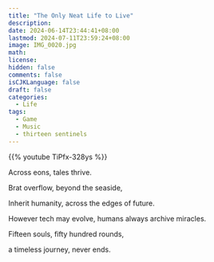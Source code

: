 ```yaml
---
title: "The Only Neat Life to Live"
description: 
date: 2024-06-14T23:44:41+08:00
lastmod: 2024-07-11T23:59:24+08:00
image: IMG_0020.jpg
math: 
license: 
hidden: false
comments: false
isCJKLanguage: false
draft: false
categories:
  - Life
tags:
  - Game
  - Music
  - thirteen sentinels
---
```


{{% youtube TiPfx-328ys %}}

Across eons, tales thrive.

Brat overflow, beyond the seaside, 

Inherit humanity, across the edges of future.



However tech may evolve, humans always archive miracles.

Fifteen souls, fifty hundred rounds, 

a timeless journey, never ends.
